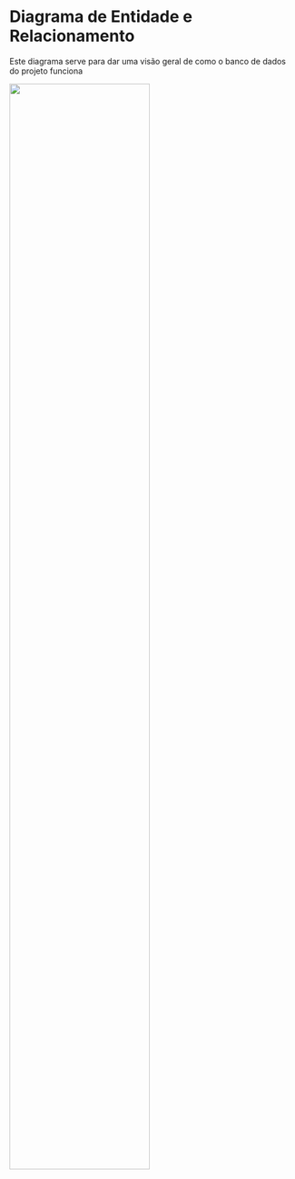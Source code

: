 # Diagrama de Entidade e Relacionamento
Este diagrama serve para dar uma visão geral de como o banco de dados do projeto funciona

<img src="assets/images/DER.png" width=70%>